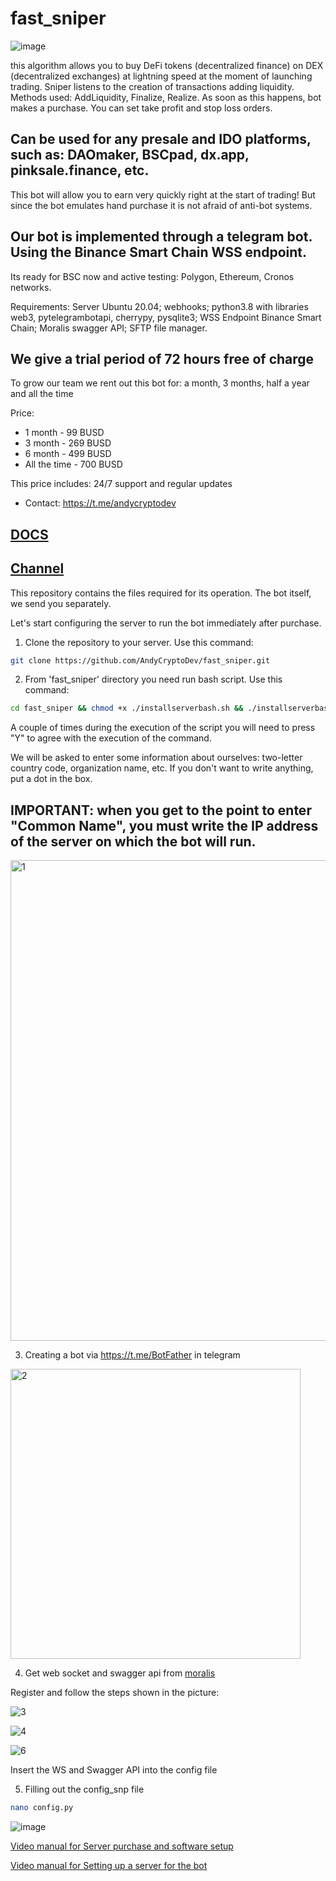 # fast_sniper

![image](https://user-images.githubusercontent.com/103894785/175026984-afaa752b-f3b5-4ff1-b0fc-a765e42a9a3f.png)

this algorithm allows you to buy DeFi tokens (decentralized finance) on DEX (decentralized exchanges) at lightning speed at the moment of launching trading. Sniper listens to the creation of transactions adding liquidity. Methods used: AddLiquidity, Finalize, Realize. As soon as this happens, bot makes a purchase. 
You can set take profit and stop loss orders. 

## Can be used for any presale and IDO platforms, such as: DAOmaker, BSCpad, dx.app, pinksale.finance, etc.

This bot will allow you to earn very quickly right at the start of trading! But since the bot emulates hand purchase it is not afraid of anti-bot systems.

## Our bot is implemented through a telegram bot. Using the Binance Smart Chain WSS endpoint.

Its ready for BSC now and active testing: Polygon, Ethereum, Cronos networks.

Requirements:  Server Ubuntu 20.04; webhooks; python3.8 with libraries web3, pytelegrambotapi, cherrypy, pysqlite3; WSS Endpoint Binance Smart Chain; Moralis swagger API; SFTP file manager.

## We give a trial period of 72 hours free of charge 

To grow our team we rent out this bot for: a month, 3 months, half a year and all the time

Price:
- 1 month - 99 BUSD
- 3 month - 269 BUSD
- 6 month - 499 BUSD
- All the time - 700 BUSD

This price includes: 24/7 support and regular updates
- Contact: https://t.me/andycryptodev
## [DOCS](https://snpdocs.sniperbot.top)
## [Channel](https://t.me/fast_wallet_channel)

This repository contains the files required for its operation. The bot itself, we send you separately.

Let's start configuring the server to run the bot immediately after purchase.

1) Clone the repository to your server. Use this command:

```bash
git clone https://github.com/AndyCryptoDev/fast_sniper.git
```

2) From 'fast_sniper' directory you need run bash script. Use this command:

```bash
cd fast_sniper && chmod +x ./installserverbash.sh && ./installserverbash.sh
```
A couple of times during the execution of the script you will need to press "Y" to agree with the execution of the command.

We will be asked to enter some information about ourselves: two-letter country code, organization name, etc. If you don't want to write anything, put a dot in the box.

## IMPORTANT: when you get to the point to enter "Common Name", you must write the IP address of the server on which the bot will run.

<img width="769" alt="1" src="https://user-images.githubusercontent.com/103894785/163726255-60755381-a169-4076-a4dc-39e5edb47de8.png">

3) Creating a bot via https://t.me/BotFather in telegram

<img width="464" alt="2" src="https://user-images.githubusercontent.com/103894785/163727879-9b995bfa-3f88-47ad-b7c1-40748ab255f4.png">

4) Get web socket and swagger api from [moralis](https://legacy.moralis.io/)

Register and follow the steps shown in the picture:

![3](https://user-images.githubusercontent.com/103894785/163727778-66abae72-28c4-4b4f-8069-9718dea9ffb0.jpg)

![4](https://user-images.githubusercontent.com/103894785/163727789-01962dc3-8e4a-4a33-970b-64513cecc1c2.jpg)

![6](https://user-images.githubusercontent.com/103894785/163727795-b6094e06-382f-451b-8213-548b25992f73.jpg)

Insert the WS and Swagger API into the config file

5) Filling out the config_snp file

```bash
nano config.py
```
![image](https://user-images.githubusercontent.com/103894785/175092858-f1999e97-06ad-41db-b050-66b9537c39fa.png)


[Video manual for Server purchase and software setup](https://www.youtube.com/watch?v=x-pgLICXQ18)


[Video manual for Setting up a server for the bot](https://www.youtube.com/watch?v=1VjPCTe6T0M)
